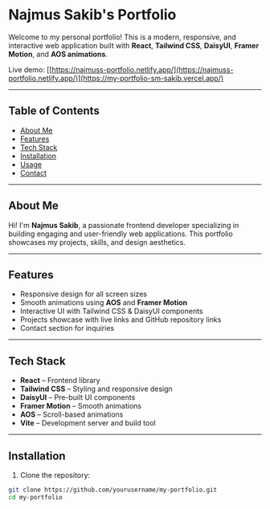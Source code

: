 # Najmus Sakib's Portfolio

Welcome to my personal portfolio! This is a modern, responsive, and interactive web application built with **React**, **Tailwind CSS**, **DaisyUI**, **Framer Motion**, and **AOS animations**.

Live demo: [[https://najmuss-portfolio.netlify.app/](https://najmuss-portfolio.netlify.app/)](https://my-portfolio-sm-sakib.vercel.app/)

---

## Table of Contents

- [About Me](#about-me)
- [Features](#features)
- [Tech Stack](#tech-stack)
- [Installation](#installation)
- [Usage](#usage)
- [Contact](#contact)

---

## About Me

Hi! I'm **Najmus Sakib**, a passionate frontend developer specializing in building engaging and user-friendly web applications. This portfolio showcases my projects, skills, and design aesthetics.

---

## Features

- Responsive design for all screen sizes
- Smooth animations using **AOS** and **Framer Motion**
- Interactive UI with Tailwind CSS & DaisyUI components
- Projects showcase with live links and GitHub repository links
- Contact section for inquiries

---

## Tech Stack

- **React** – Frontend library  
- **Tailwind CSS** – Styling and responsive design  
- **DaisyUI** – Pre-built UI components  
- **Framer Motion** – Smooth animations  
- **AOS** – Scroll-based animations  
- **Vite** – Development server and build tool

---

## Installation

1. Clone the repository:

```bash
git clone https://github.com/yourusername/my-portfolio.git
cd my-portfolio

